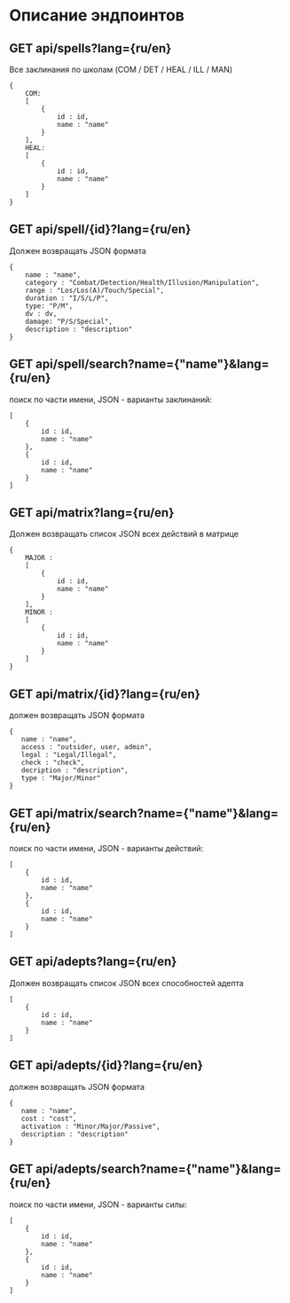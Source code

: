 # Описание эндпоинтов

## GET api/spells?lang={ru/en}
Все заклинания по школам (COM / DET / HEAL / ILL / MAN)

```
{
    COM:
    [
        {
            id : id,
            name : "name"
        }
    ],
    HEAL: 
    [
        {
            id : id,
            name : "name"
        }
    ]
}
```

## GET api/spell/{id}?lang={ru/en}
Должен возвращать JSON формата

```
{ 
    name : "name",
    category : "Combat/Detection/Health/Illusion/Manipulation",
    range : "Los/Los(A)/Touch/Special",
    duration : "I/S/L/P",
    type: "P/M",
    dv : dv,
    damage: "P/S/Special",
    description : "description"
}
```

## GET api/spell/search?name={"name"}&lang={ru/en}
поиск по части имени, JSON - варианты заклинаний:

```
[
    { 
        id : id,
        name : "name"
    },
    { 
        id : id,
        name : "name"
    }
]
```

## GET api/matrix?lang={ru/en}
Должен возвращать список JSON всех действий в матрице

```
{
    MAJOR :
    [
        {
            id : id,
            name : "name"
        }
    ],
    MINOR : 
    [
        {
            id : id,
            name : "name"
        }
    ]
}
```

## GET api/matrix/{id}?lang={ru/en}
должен возвращать JSON формата

```
{
   name : "name",
   access : "outsider, user, admin",
   legal : "Legal/Illegal",
   check : "check",
   decription : "description",
   type : "Major/Minor"
}
```

## GET api/matrix/search?name={"name"}&lang={ru/en}
поиск по части имени, JSON - варианты действий:

```
[
    { 
        id : id,
        name : "name"
    },
    { 
        id : id,
        name : "name"
    }
]
```

## GET api/adepts?lang={ru/en}
Должен возвращать список JSON всех способностей адепта

```
[
    { 
        id : id,
        name : "name"
    }
]
```

## GET api/adepts/{id}?lang={ru/en}
должен возвращать JSON формата
 
```
{
   name : "name",
   cost : "cost",
   activation : "Minor/Major/Passive",
   description : "description"
}
```

## GET api/adepts/search?name={"name"}&lang={ru/en}
поиск по части имени, JSON - варианты силы:

```
[
    { 
        id : id,
        name : "name"
    },
    { 
        id : id,
        name : "name"
    }
]
```


